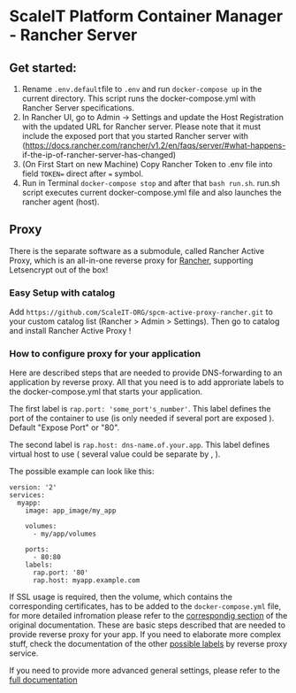 # ScaleIT Platform Container Manager - Rancher Server

## Get started:
1. Rename `.env.default`file to `.env` and run `docker-compose up` in the current directory. This script runs the docker-compose.yml with 
Rancher Server specifications. 
2. In Rancher UI, go to Admin -> Settings and update the Host Registration
 with the updated URL for Rancher server. Please note that it must include
 the exposed port that you started Rancher server with
 (https://docs.rancher.com/rancher/v1.2/en/faqs/server/#what-happens-
if-the-ip-of-rancher-server-has-changed)
3. (On First Start on new Machine) Copy Rancher Token to .env file into field `TOKEN=` direct after `=` symbol.
4. Run in Terminal `docker-compose stop` and after that `bash run.sh`. run.sh script executes current docker-compose.yml file and also launches the rancher agent (host). 

## Proxy
There is the separate software as a submodule, called Rancher Active Proxy, which is an all-in-one reverse proxy for [Rancher](http://rancher.com), supporting Letsencrypt out of the box!

### Easy Setup with catalog
Add `https://github.com/ScaleIT-ORG/spcm-active-proxy-rancher.git` to your custom catalog list (Rancher > Admin > Settings).
Then go to catalog and install Rancher Active Proxy !

### How to configure proxy for your application
Here are described steps that are needed to provide DNS-forwarding to an application by reverse proxy.
All that you need is to add approriate labels to the docker-compose.yml 
that starts your application. 

The first label is `rap.port: 'some_port's_number'`. This label defines the port of the container to use (is only needed if several port are exposed ). Default "Expose Port" or "80".

The second label is `rap.host: dns-name.of.your.app`. This label defines virtual host to use ( several value could be separate by , ).

The possible example can look like this: 
    
    version: '2'
    services:
      myapp:
        image: app_image/my_app

        volumes:
          - my/app/volumes

        ports:
          - 80:80          
        labels:
          rap.port: '80'   
          rap.host: myapp.example.com

If SSL usage is required, then the volume, which contains the corresponding certificates, has to be added to the `docker-compose.yml` file, for more detailed infromation please refer to the [correspondig section](https://github.com/adi90x/rancher-active-proxy#ssl-support) of the original documentation.
These are basic steps described that are needed to provide reverse proxy for your app. If you need to elaborate more complex stuff, check the documentation of the other [possible labels](https://github.com/adi90x/rancher-active-proxy#summary-of-available-labels-for-proxied-containers) by reverse proxy service. 

If you need to provide more advanced general settings, please refer to the [full documentation](https://github.com/adi90x/rancher-active-proxy) 

